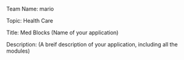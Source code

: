 Team Name: mario

Topic: Health Care

Title: Med Blocks (Name of your application)

Description: (A breif description of your application, including all the modules)
